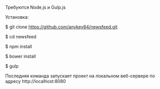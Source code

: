 Требуются Node.js и Gulp.js

Установка: 

$ git clone https://github.com/anykey84/newsfeed.git

$ cd newsfeed

$ npm install

$ bower install

$ gulp

Последняя команда запускает проект на локальном веб-сервере по адресу http://localhost:8080
